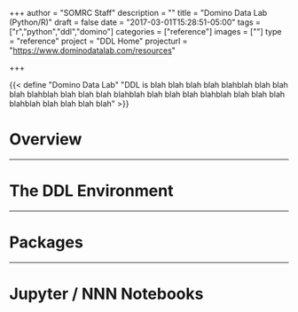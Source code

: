 +++
author = "SOMRC Staff"
description = ""
title = "Domino Data Lab (Python/R)"
draft = false
date = "2017-03-01T15:28:51-05:00"
tags = ["r","python","ddl","domino"]
categories = ["reference"]
images = [""]
type = "reference"
project = "DDL Home"
projecturl = "https://www.dominodatalab.com/resources"

+++

{{< define "Domino Data Lab" "DDL is blah blah blah blah blahblah blah blah blah blahblah blah blah blah blahblah blah blah blah blahblah blah blah blah blahblah blah blah blah blah" >}}

# Overview

- - -

# The DDL Environment

- - -

# Packages

- - -

# Jupyter / NNN Notebooks


